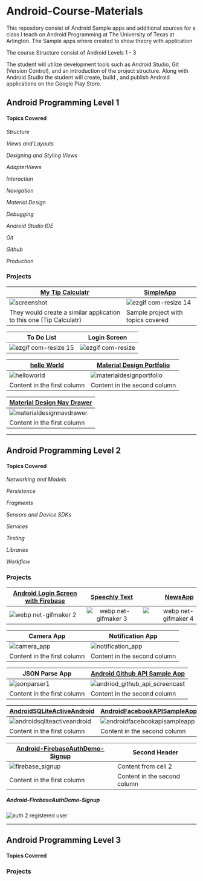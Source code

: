 # Android-Course-Materials
This repository consist of Android Sample apps and additional sources for a class I teach on Android Programming at The University of Texas at Arlington. The Sample apps where created to show theory with application

The course Structure consist of Android Levels 1 - 3

The student will utilize development tools such as Android Studio, Git (Version Control), and an introduction of the project structure. Along with Android Studio the student will create, build , and publish Android applications on the Google Play Store.

## Android Programming Level 1


#### Topics Covered
*Structure*

*Views and Layouts*

*Designing and Styling Views*

*AdapterViews*

*Interaction*

*Navigation*

*Material Design*

*Debugging*

*Android Studio IDE*

*Git*

*Github*

*Production*


### Projects

[My Tip Calculatr](https://github.com/JonathanMoreno14/My-Tip-Calculatr) | [SimpleApp](https://github.com/JonathanMoreno14/Android-Course-Materials/tree/master/Android-Programming-Level1/Android-SimpleApp)
------------ | -------------
![screenshot](https://user-images.githubusercontent.com/11635523/40263644-379f5824-5adb-11e8-993f-a95185d6e618.png) | ![ezgif com-resize 14](https://user-images.githubusercontent.com/11635523/40263758-ab53ffa8-5adc-11e8-8790-b8593b461b65.gif)
They would create a similar application to this one (Tip Calculatr) | Sample project with topics covered



| To Do List        | Login Screen |   
| ------------- |:-------------:| 
| ![ezgif com-resize 15](https://user-images.githubusercontent.com/11635523/40263919-76f45e08-5adf-11e8-94bd-3baf0849697b.gif)    | ![ezgif com-resize](https://user-images.githubusercontent.com/11635523/40264044-845978c4-5ae1-11e8-94d6-93590e2944af.png) |  



[hello World](https://github.com/JonathanMoreno14/Android-Course-Materials/tree/master/Android-Programming-Level1/Android-helloWorld-ExampleApp) | [Material Design Portfolio](https://github.com/JonathanMoreno14/Android-Course-Materials/tree/master/Android-Programming-Level1/Android-MaterialDesignPortfolioApp)
------------ | -------------
![helloworld](https://cloud.githubusercontent.com/assets/11635523/20042664/f5888cde-a443-11e6-9748-caf57cc79747.gif) |  ![materialdesignportfolio](https://cloud.githubusercontent.com/assets/11635523/20086874/581e8fba-a539-11e6-984c-5e6b6e67048d.gif)
Content in the first column | Content in the second column


[Material Design Nav Drawer](https://github.com/JonathanMoreno14/MaterialDesignNavigationDrawer) | 
------------ | 
![materialdesignnavdrawer](https://cloud.githubusercontent.com/assets/11635523/20128011/6e504e82-a60a-11e6-8563-c31c6d1d111f.gif) | 
Content in the first column | 

***

## Android Programming Level 2

#### Topics Covered

*Networking and Models*

*Persistence*

*Fragments*

*Sensors and Device SDKs*

*Services*

*Testing*

*Libraries*

*Workflow*

### Projects


| [Android Login Screen with Firebase](https://github.com/JonathanMoreno14/Android-Login-Screen-With-Firebase) | [Speechly Text](https://github.com/JonathanMoreno14/AndroidSpeechToTextApp) | [NewsApp](https://github.com/JonathanMoreno14/AndroidNewsApp)  |
| ------------- |:-------------:| -----:|
| ![webp net-gifmaker 2](https://user-images.githubusercontent.com/11635523/40630177-f2482fa4-6295-11e8-99d2-1df3f71d9f44.gif)| ![webp net-gifmaker 3](https://user-images.githubusercontent.com/11635523/40846415-2d5c8414-657f-11e8-9447-f89d4a0401aa.gif) | ![webp net-gifmaker 4](https://user-images.githubusercontent.com/11635523/40864777-dd44bc12-65ba-11e8-952e-c6617f955329.gif) |


Camera App | Notification App
------------ | -------------
![camera_app](https://cloud.githubusercontent.com/assets/11635523/15792335/4320cab4-29a2-11e6-8b57-4698de91666a.gif) | ![notification_app](https://cloud.githubusercontent.com/assets/11635523/15791992/26b4eeca-29a0-11e6-8c24-69d06da9d595.gif)
Content in the first column | Content in the second column


JSON Parse App | [Android Github API Sample App](https://github.com/JonathanMoreno14/AndroidGitHubAPISampleApp)
------------ | -------------
![jsonparser1](https://cloud.githubusercontent.com/assets/11635523/15798342/beb9c16e-29fa-11e6-833a-10f36f6a06a8.gif) | ![andriod_github_api_screencast](https://cloud.githubusercontent.com/assets/11635523/16028137/caebace6-31a1-11e6-96fe-7244874ebff3.gif)
Content in the first column | Content in the second column


[AndroidSQLiteActiveAndroid](https://github.com/JonathanMoreno14/AndroidSQLiteActiveAndroid) | [AndroidFacebookAPISampleApp](https://github.com/JonathanMoreno14/Android-Course-Materials/tree/master/Android-Programming-Level2/Facebook-API-SampleApp)
------------ | -------------
![androidsqliteactiveandroid](https://cloud.githubusercontent.com/assets/11635523/16352680/412fdc50-3a36-11e6-8c28-ecc93f2f6bac.gif) | ![androidfacebookapisampleapp](https://cloud.githubusercontent.com/assets/11635523/16354074/8c399d00-3a4d-11e6-89f3-b2b817842ef7.gif)
Content in the first column | Content in the second column


[Android-FirebaseAuthDemo-Signup](https://github.com/JonathanMoreno14/Android-FirebaseAuthDemo-Signup) | Second Header
------------ | -------------
![firebase_signup](https://cloud.githubusercontent.com/assets/11635523/20765373/a50e7d9c-b6f7-11e6-8473-32820c06cb2a.gif) | Content from cell 2
Content in the first column | Content in the second column


##### Android-FirebaseAuthDemo-Signup

![auth 2 registered user](https://cloud.githubusercontent.com/assets/11635523/20765364/9e6420e6-b6f7-11e6-9ab2-133bb313a6ea.JPG)


***

## Android Programming Level 3

#### Topics Covered

### Projects
